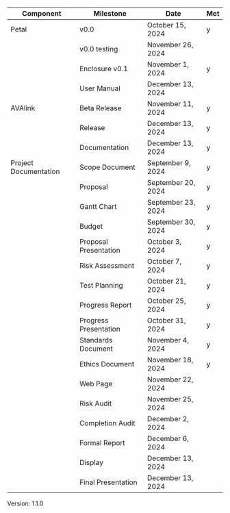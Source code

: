 |Component            |Milestone            |Date              | Met      |
|---------------------|---------------------|------------------|----------|
|Petal                |v0.0                 |October 15, 2024  |     y    |
|                     |v0.0 testing         |November 26, 2024 |          |
|                     |Enclosure v0.1       |November 1, 2024  |     y    |
|                     |User Manual          |December 13, 2024 |          |
|AVAlink              |Beta Release         |November 11, 2024 |     y    |
|                     |Release              |December 13, 2024 |     y    |
|                     |Documentation        |December 13, 2024 |     y    |
|Project Documentation|Scope Document       |September 9, 2024 |     y    |
|                     |Proposal             |September 20, 2024|     y    |
|                     |Gantt Chart          |September 23, 2024|     y    |
|                     |Budget               |September 30, 2024|     y    |
|                     |Proposal Presentation|October 3, 2024   |     y    |
|                     |Risk Assessment      |October 7, 2024   |     y    |
|                     |Test Planning        |October 21, 2024  |     y    |
|                     |Progress Report      |October 25, 2024  |     y    |
|                     |Progress Presentation|October 31, 2024  |     y    |
|                     |Standards Document   |November 4, 2024  |     y    |
|                     |Ethics Document      |November 18, 2024 |     y    |
|                     |Web Page             |November 22, 2024 |          |
|                     |Risk Audit           |November 25, 2024 |          |
|                     |Completion Audit     |December 2, 2024  |          |
|                     |Formal Report        |December 6, 2024  |          |
|                     |Display              |December 13, 2024 |          |
|                     |Final Presentation   |December 13, 2024 |          |

Version: 1.1.0